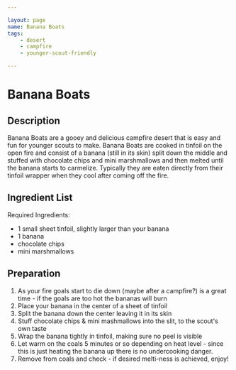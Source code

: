 ```yaml
---

layout: page
name: Banana Boats
tags: 
    - desert
    - campfire
    - younger-scout-friendly

---
```


# Banana Boats

## Description

Banana Boats are a gooey and delicious campfire desert that is easy and fun for younger scouts to make. Banana Boats are cooked in tinfoil on the open fire and consist of a banana (still in its skin) split down the middle and stuffed with chocolate chips and mini marshmallows and then melted until the banana starts to carmelize. Typically they are eaten directly from their tinfoil wrapper when they cool after coming off the fire.

## Ingredient List

Required Ingredients:

- 1 small sheet tinfoil, slightly larger than your banana
- 1 banana
- chocolate chips
- mini marshmallows

## Preparation

1. As your fire goals start to die down (maybe after a campfire?) is a great time - if the goals are too hot the bananas will burn 
1. Place your banana in the center of a sheet of tinfoil
1. Split the banana down the center leaving it in its skin
1. Stuff chocolate chips & mini mashmallows into the slit, to the scout's own taste
1. Wrap the banana tightly in tinfoil, making sure no peel is visible
1. Let warm on the coals 5 minutes or so depending on heat level - since this is just heating the banana up there is no undercooking danger. 
1. Remove from coals and check - if desired melti-ness is achieved, enjoy! 
   